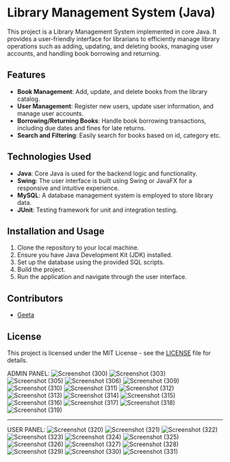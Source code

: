 # Library Management System (Java)

This project is a Library Management System implemented in core Java. It provides a user-friendly interface for librarians to efficiently manage library operations such as adding, updating, and deleting books, managing user accounts, and handling book borrowing and returning.

## Features

- **Book Management**: Add, update, and delete books from the library catalog.
- **User Management**: Register new users, update user information, and manage user accounts.
- **Borrowing/Returning Books**: Handle book borrowing transactions, including due dates and fines for late returns.
- **Search and Filtering**: Easily search for books based on id, category etc.


## Technologies Used

- **Java**: Core Java is used for the backend logic and functionality.
- **Swing**: The user interface is built using Swing or JavaFX for a responsive and intuitive experience.
- **MySQL**: A database management system is employed to store library data.
- **JUnit**: Testing framework for unit and integration testing.

## Installation and Usage

1. Clone the repository to your local machine.
2. Ensure you have Java Development Kit (JDK) installed.
3. Set up the database using the provided SQL scripts.
4. Build the project.
5. Run the application and navigate through the user interface.

## Contributors

- [Geeta](https://github.com/Geeta259)

## License

This project is licensed under the MIT License - see the [LICENSE](LICENSE) file for details.

ADMIN PANEL:
![Screenshot (300)](https://github.com/Geeta259/javalibpro/assets/75520947/a4734658-d1ea-4528-bb34-b849befa871b)
![Screenshot (303)](https://github.com/Geeta259/javalibpro/assets/75520947/9613972a-0d1e-446b-9cbb-039f03d08440)
![Screenshot (305)](https://github.com/Geeta259/javalibpro/assets/75520947/8c7dcad8-dc11-4ae2-842c-3bc4b84dcac7)
![Screenshot (306)](https://github.com/Geeta259/javalibpro/assets/75520947/aef75b8f-05ee-4b15-90dd-0868b2a64f4b)
![Screenshot (309)](https://github.com/Geeta259/javalibpro/assets/75520947/4b4c9089-aeae-439d-8f03-c3b78adf9337)
![Screenshot (310)](https://github.com/Geeta259/javalibpro/assets/75520947/fb244091-cd1e-4659-8b51-ab864a7d4565)
![Screenshot (311)](https://github.com/Geeta259/javalibpro/assets/75520947/a6cfb1a1-9986-4b9a-8153-c2149cd1217c)
![Screenshot (312)](https://github.com/Geeta259/javalibpro/assets/75520947/bdb35a93-2ce8-46cf-bd68-6a1351acd52a)
![Screenshot (313)](https://github.com/Geeta259/javalibpro/assets/75520947/13453e08-c75c-440a-90f9-68d928f35043)
![Screenshot (314)](https://github.com/Geeta259/javalibpro/assets/75520947/4d53ef7f-102c-4b20-a9f6-8652e22ae479)
![Screenshot (315)](https://github.com/Geeta259/javalibpro/assets/75520947/e2517178-ebdb-49c5-b895-ba7b32595426)
![Screenshot (316)](https://github.com/Geeta259/javalibpro/assets/75520947/7d9542e3-3d74-4e96-becf-06eb546c38ec)
![Screenshot (317)](https://github.com/Geeta259/javalibpro/assets/75520947/e077a65e-fc19-485f-b397-9c59bd8609fc)
![Screenshot (318)](https://github.com/Geeta259/javalibpro/assets/75520947/2809b7df-54e7-46f1-a1d8-c43c863200a2)
![Screenshot (319)](https://github.com/Geeta259/javalibpro/assets/75520947/b1363483-2ff2-4aad-9e73-a91feec013ec)

------------------------------------------------------------------------------------------------------------------------------------------------------------------------------------------

USER PANEL:
![Screenshot (320)](https://github.com/Geeta259/javalibpro/assets/75520947/061f17df-713c-45ad-ae5e-9c7fbb2c589c)
![Screenshot (321)](https://github.com/Geeta259/javalibpro/assets/75520947/03a490f0-8f04-4840-8d46-598a91b51f74)
![Screenshot (322)](https://github.com/Geeta259/javalibpro/assets/75520947/f430287b-73e7-481d-8650-a777d2e1af00)
![Screenshot (323)](https://github.com/Geeta259/javalibpro/assets/75520947/79852f57-cb5c-4d4c-8fe7-91d4689ac458)
![Screenshot (324)](https://github.com/Geeta259/javalibpro/assets/75520947/e63e9598-9cd6-49d3-ae0b-e32ec0c2707b)
![Screenshot (325)](https://github.com/Geeta259/javalibpro/assets/75520947/a3c9cc31-8bb2-4161-a585-a9c0b2cd710b)
![Screenshot (326)](https://github.com/Geeta259/javalibpro/assets/75520947/48aa6ea8-dd7c-4f05-a629-d53baf5651e9)
![Screenshot (327)](https://github.com/Geeta259/javalibpro/assets/75520947/88213b9b-8eb0-409e-b7bb-97c39bd37a54)
![Screenshot (328)](https://github.com/Geeta259/javalibpro/assets/75520947/0f7019b3-c7b9-420f-b5f1-7abb65dbaad3)
![Screenshot (329)](https://github.com/Geeta259/javalibpro/assets/75520947/d6e2c5a3-f70b-4535-89d2-ab2f25590461)
![Screenshot (330)](https://github.com/Geeta259/javalibpro/assets/75520947/6271237c-e4a9-4f88-af1d-5dedc00396d0)
![Screenshot (331)](https://github.com/Geeta259/javalibpro/assets/75520947/9b2651d5-3f86-4276-9404-994e678b7fb3)
